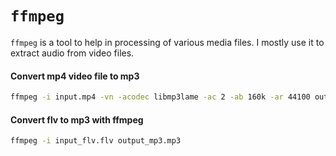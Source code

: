 # `ffmpeg`

`ffmpeg` is a tool to help in processing of various media files. I mostly use
it to extract audio from video files. 

#### Convert mp4 video file to mp3

```bash
ffmpeg -i input.mp4 -vn -acodec libmp3lame -ac 2 -ab 160k -ar 44100 output.mp3
```

#### Convert flv to mp3 with ffmpeg

```bash
ffmpeg -i input_flv.flv output_mp3.mp3
```
